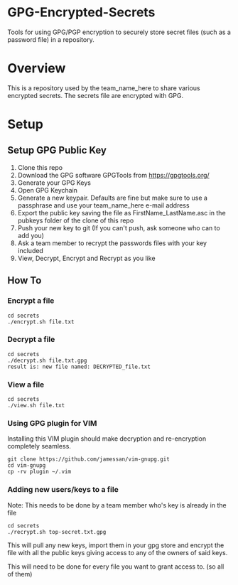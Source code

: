 # GPG-Encrypted-Secrets
Tools for using GPG/PGP encryption to securely store secret files (such as a password file) in a repository.

# Overview

This is a repository used by the team_name_here to share various encrypted secrets. The secrets file are encrypted with GPG.

# Setup

## Setup GPG Public Key

1. Clone this repo
1. Download the GPG software GPGTools from https://gpgtools.org/
1. Generate your GPG Keys
1. Open GPG Keychain
1. Generate a new keypair. Defaults are fine but make sure to use a passphrase and use your team_name_here e-mail address
1. Export the public key saving the file as FirstName_LastName.asc in the pubkeys folder of the clone of this repo
1. Push your new key to git (If you can't push, ask someone who can to add you)
1. Ask a team member to recrypt the passwords files with your key included
1. View, Decrypt, Encrypt and Recrypt as you like  


## How To

### Encrypt a file
```
cd secrets
./encrypt.sh file.txt

```

### Decrypt a file
```
cd secrets
./decrypt.sh file.txt.gpg
result is: new file named: DECRYPTED_file.txt

```

### View a file
```
cd secrets
./view.sh file.txt
```

### Using GPG plugin for VIM

Installing this VIM plugin should make decryption and re-encryption completely seamless.

```
git clone https://github.com/jamessan/vim-gnupg.git
cd vim-gnupg
cp -rv plugin ~/.vim
```

### Adding new users/keys to a file

Note: This needs to be done by a team member who's key is already in the file

```
cd secrets
./recrypt.sh top-secret.txt.gpg

```

This will pull any new keys, import them in your gpg store and encrypt the file with all the public keys giving access to any of the owners of said keys.

This will need to be done for every file you want to grant access to.  (so all of them)
